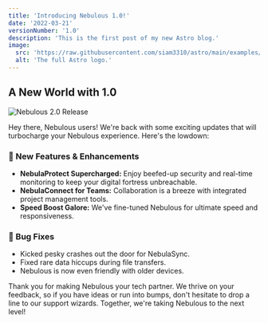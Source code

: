 ```yaml
---
title: 'Introducing Nebulous 1.0!'
date: '2022-03-21'
versionNumber: '1.0'
description: 'This is the first post of my new Astro blog.'
image:
  src: 'https://raw.githubusercontent.com/siam3310/astro/main/examples/starlog/src/assets/starlog-placeholder-1.jpg'
  alt: 'The full Astro logo.'
---
```


## A New World with 1.0

![Nebulous 2.0 Release](../../assets/starlog-placeholder-1.jpg)

Hey there, Nebulous users! We're back with some exciting updates that will turbocharge your Nebulous experience. Here's the lowdown:

### 🍿 New Features & Enhancements

- **NebulaProtect Supercharged:** Enjoy beefed-up security and real-time monitoring to keep your digital fortress unbreachable.
- **NebulaConnect for Teams:** Collaboration is a breeze with integrated project management tools.
- **Speed Boost Galore:** We've fine-tuned Nebulous for ultimate speed and responsiveness.

### 🐞 Bug Fixes

- Kicked pesky crashes out the door for NebulaSync.
- Fixed rare data hiccups during file transfers.
- Nebulous is now even friendly with older devices.

Thank you for making Nebulous your tech partner. We thrive on your feedback, so if you have ideas or run into bumps, don't hesitate to drop a line to our support wizards. Together, we're taking Nebulous to the next level!
